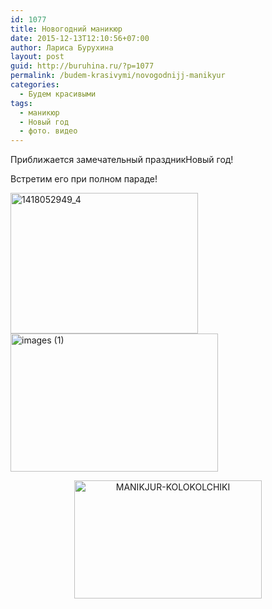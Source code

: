 ```yaml
---
id: 1077
title: Новогодний маникюр
date: 2015-12-13T12:10:56+07:00
author: Лариса Бурухина
layout: post
guid: http://buruhina.ru/?p=1077
permalink: /budem-krasivymi/novogodnijj-manikyur
categories:
  - Будем красивыми
tags:
  - маникюр
  - Новый год
  - фото. видео
---
```

Приближается замечательный праздникНовый год!

Встретим его при полном параде!



 <a href="http://buruhina.ru/wp-content/uploads/2015/12/1418052949_4.jpg" rel="attachment wp-att-1079"><img class="alignnone size-medium wp-image-1079" src="http://buruhina.ru/wp-content/uploads/2015/12/1418052949_4-300x225.jpg" alt="1418052949_4" width="300" height="225" srcset="http://buruhina.ru/wp-content/uploads/2015/12/1418052949_4-300x225.jpg 300w, http://buruhina.ru/wp-content/uploads/2015/12/1418052949_4.jpg 630w" sizes="(max-width: 300px) 100vw, 300px" /></a><a href="http://buruhina.ru/wp-content/uploads/2015/12/images-1.jpg" rel="attachment wp-att-1078"><img class="wp-image-1078 alignright" src="http://buruhina.ru/wp-content/uploads/2015/12/images-1.jpg" alt="images (1)" width="332" height="221" /></a>

<p style="text-align: center;">
  <a href="http://buruhina.ru/wp-content/uploads/2015/12/MANIKJUR-KOLOKOLCHIKI.jpg" rel="attachment wp-att-1080"><img class="alignnone size-medium wp-image-1080" src="http://buruhina.ru/wp-content/uploads/2015/12/MANIKJUR-KOLOKOLCHIKI-300x189.jpg" alt="MANIKJUR-KOLOKOLCHIKI" width="300" height="189" srcset="http://buruhina.ru/wp-content/uploads/2015/12/MANIKJUR-KOLOKOLCHIKI-300x189.jpg 300w, http://buruhina.ru/wp-content/uploads/2015/12/MANIKJUR-KOLOKOLCHIKI.jpg 510w" sizes="(max-width: 300px) 100vw, 300px" /></a>
</p>